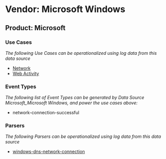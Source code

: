 Vendor: Microsoft Windows
=========================
Product: Microsoft
------------------

### Use Cases

_The following Use Cases can be operationalized using log data from this data source_

* [Network](../UseCases/usecase_network.md)
* [Web Activity](../UseCases/usecase_web_activity.md)


### Event Types

_The following list of Event Types can be generated by Data Source Microsoft_Microsoft Windows, and power the use cases above:_

- network-connection-successful


### Parsers

_The following Parsers can be operationalized using log data from this data source_

* [windows-dns-network-connection](../Parsers/parserContent_windows-dns-network-connection.md)
